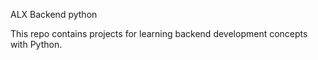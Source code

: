 ALX Backend python

This repo contains projects for learning backend development concepts with Python.

